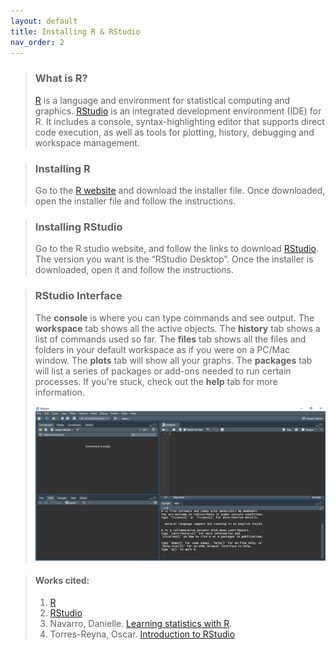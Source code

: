 ```yaml
---
layout: default
title: Installing R & RStudio
nav_order: 2
---
```


> ### **What is R?**
> 
> [R](https://www.r-project.org/about.html) is a language and environment for statistical computing and graphics. [RStudio](https://www.rstudio.com/products/rstudio/) is an integrated development environment (IDE) for R. It includes a console, syntax-highlighting editor that supports direct code execution, as well as tools for plotting, history, debugging and workspace management.

> ### **Installing R**
>
> Go to the [R website](https://www.r-project.org/) and download the installer file. Once downloaded, open the installer file and follow the instructions.

> ### **Installing RStudio**
> 
> Go to the R studio website, and follow the links to download [RStudio](https://www.rstudio.com/). The version you want is the “RStudio Desktop”. Once the installer is downloaded, open it and follow the instructions.

> ### **RStudio Interface**
> 
> The **console** is where you can type commands and see output. 
> The **workspace** tab shows all the active objects. The **history** tab shows a list of commands used so far. 
> The **files** tab shows all the files and folders in your default workspace as if you were on a PC/Mac window. The **plots** tab will show all your graphs. The **packages** tab will list a series of packages or add-ons needed to run certain processes. If you're stuck, check out the **help** tab for more information. 
>  
> ![ ](/img/rstudio.jpg)


> #### **Works cited:** 
> 1. [R](https://www.r-project.org/about.html)
> 2. [RStudio](https://www.rstudio.com/products/rstudio/)
> 3. Navarro, Danielle. [Learning statistics with R](https://tidylsr.djnavarro.net/index.html).
> 4. Torres-Reyna, Oscar. [Introduction to RStudio](https://dss.princeton.edu/training/RStudio101.pdf)
